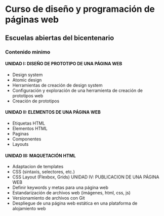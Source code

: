 # Curso de diseño y programación de páginas web

## Escuelas abiertas del bicentenario

### Contenido minimo

#### UNIDAD I: DISEÑO DE PROTOTIPO DE UNA PÁGINA WEB
* Design system
* Atomic design
* Herramientas de creación de design system
* Configuración y exploración de una herramienta de creación de prototipos web
* Creación de prototipos
#### UNIDAD II: ELEMENTOS DE UNA PÁGINA WEB
* Etiquetas HTML
* Elementos HTML
* Paginas
* Componentes
* Layouts
#### UNIDAD III: MAQUETACIÓN HTML
* Adaptacion de templates
* CSS (sintaxis, selectores, etc.)
* CSS Layout (Flexbox, Grids)
UNIDAD IV: PUBLICACION DE UNA PÁGINA WEB
* Definir keywords y metas para una página web
* Estandarización de archivos web (imágenes, html, css, js)
* Versionamiento de archivos con Git
* Despliegue de una página web estática en una plataforma de alojamiento web